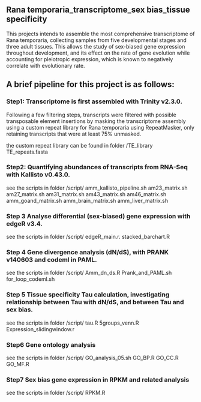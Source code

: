 ## Rana temporaria_transcriptome_sex bias_tissue specificity
This projects intends to assemble the most comprehensive transcriptome of Rana temporaria, collecting samples from five developmental stages and three adult tissues. This allows the study of sex-biased gene expression throughout development, and its effect on the rate of gene evolution while accounting for pleiotropic expression, which is known to negatively correlate with evolutionary rate.

## A brief pipeline for this project is as follows:

### Step1: Transcriptome is first assembled with Trinity v2.3.0. 
Following a few filtering steps, transcripts were filtered with possible transposable element insertions by masking the transcriptome assembly using a custom repeat library for Rana temporaria using RepeatMasker, only retaining transcripts that were at least 75% unmasked.

the custom repeat library can be found in folder /TE_library
TE_repeats.fasta

### Step2: Quantifying abundances of transcripts from RNA-Seq with Kallisto v0.43.0.

see the scripts in folder /script/
amm_kallisto_pipeline.sh
am23_matrix.sh
am27_matrix.sh
am31_matrix.sh
am43_matrix.sh
am46_matrix.sh
amm_goand_matrix.sh
amm_brain_matrix.sh
amm_liver_matrix.sh

### Step 3 Analyse differential (sex-biased) gene expression with edgeR v3.4.

see the scripts in folder /script/
edgeR_main.r.
stacked_barchart.R

### Step 4 Gene divergence analysis (dN/dS), with PRANK v140603 and codeml in PAML.

see the scripts in folder /script/
Amm_dn_ds.R
Prank_and_PAML.sh
for_loop_codeml.sh

### Step 5 Tissue specificity Tau calculation, investigating relationship between Tau with dN/dS, and between Tau and sex bias.

see the scripts in folder /script/
tau.R
5groups_venn.R
Expression_slidingwindow.r

### Step6 Gene ontology analysis

see the scripts in folder /script/
GO_analysis_05.sh
GO_BP.R
GO_CC.R
GO_MF.R

### Step7 Sex bias gene expression in RPKM and related analysis

see the scripts in folder /script/
RPKM.R
